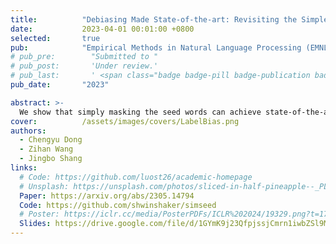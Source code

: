 ```yaml
---
title:          "Debiasing Made State-of-the-art: Revisiting the Simple Seed-based Weak Supervision for Text Classification"
date:           2023-04-01 00:01:00 +0800
selected:       true
pub:            "Empirical Methods in Natural Language Processing (EMNLP)"
# pub_pre:        "Submitted to "
# pub_post:       'Under review.'
# pub_last:       ' <span class="badge badge-pill badge-publication badge-success">Oral</span>'
pub_date:       "2023"

abstract: >-
  We show that simply masking the seed words can achieve state-of-the-art performance on seed-based weakly-supervised text classification
cover:          /assets/images/covers/LabelBias.png
authors:
  - Chengyu Dong
  - Zihan Wang
  - Jingbo Shang
links:
  # Code: https://github.com/luost26/academic-homepage
  # Unsplash: https://unsplash.com/photos/sliced-in-half-pineapple--_PLJZmHZzk
  Paper: https://arxiv.org/abs/2305.14794
  Code: https://github.com/shwinshaker/simseed
  # Poster: https://iclr.cc/media/PosterPDFs/ICLR%202024/19329.png?t=1714973950.6062474
  Slides: https://drive.google.com/file/d/1GYmK9j23QfpjssjCmrn1iwbZSl9M8_ME/view?usp=sharing
---
```

